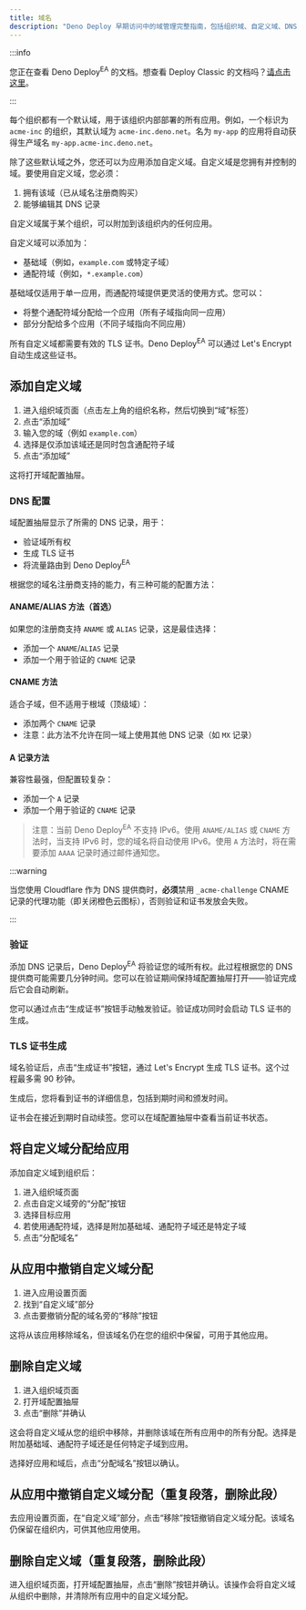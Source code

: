 ```yaml
---
title: 域名
description: "Deno Deploy 早期访问中的域管理完整指南，包括组织域、自定义域、DNS 配置、TLS 证书和域分配。"
---
```


:::info

您正在查看 Deno Deploy<sup>EA</sup> 的文档。想查看 Deploy Classic 的文档吗？[请点击这里](/deploy/)。

:::

每个组织都有一个默认域，用于该组织内部部署的所有应用。例如，一个标识为 `acme-inc` 的组织，其默认域为 `acme-inc.deno.net`。名为 `my-app` 的应用将自动获得生产域名 `my-app.acme-inc.deno.net`。

除了这些默认域之外，您还可以为应用添加自定义域。自定义域是您拥有并控制的域。要使用自定义域，您必须：

1. 拥有该域（已从域名注册商购买）
2. 能够编辑其 DNS 记录

自定义域属于某个组织，可以附加到该组织内的任何应用。

自定义域可以添加为：

- 基础域（例如，`example.com` 或特定子域）
- 通配符域（例如，`*.example.com`）

基础域仅适用于单一应用，而通配符域提供更灵活的使用方式。您可以：

- 将整个通配符域分配给一个应用（所有子域指向同一应用）
- 部分分配给多个应用（不同子域指向不同应用）

所有自定义域都需要有效的 TLS 证书。Deno Deploy<sup>EA</sup> 可以通过 Let's Encrypt 自动生成这些证书。

## 添加自定义域

1. 进入组织域页面（点击左上角的组织名称，然后切换到“域”标签）
2. 点击“添加域”
3. 输入您的域（例如 `example.com`）
4. 选择是仅添加该域还是同时包含通配符子域
5. 点击“添加域”

这将打开域配置抽屉。

### DNS 配置

域配置抽屉显示了所需的 DNS 记录，用于：

- 验证域所有权
- 生成 TLS 证书
- 将流量路由到 Deno Deploy<sup>EA</sup>

根据您的域名注册商支持的能力，有三种可能的配置方法：

#### ANAME/ALIAS 方法（首选）

如果您的注册商支持 `ANAME` 或 `ALIAS` 记录，这是最佳选择：

- 添加一个 `ANAME`/`ALIAS` 记录
- 添加一个用于验证的 `CNAME` 记录

#### CNAME 方法

适合子域，但不适用于根域（顶级域）：

- 添加两个 `CNAME` 记录
- 注意：此方法不允许在同一域上使用其他 DNS 记录（如 `MX` 记录）

#### A 记录方法

兼容性最强，但配置较复杂：

- 添加一个 `A` 记录
- 添加一个用于验证的 `CNAME` 记录

> 注意：当前 Deno Deploy<sup>EA</sup> 不支持 IPv6。使用 `ANAME/ALIAS` 或 `CNAME` 方法时，当支持 IPv6 时，您的域名将自动使用 IPv6。使用 `A` 方法时，将在需要添加 `AAAA` 记录时通过邮件通知您。

:::warning

当您使用 Cloudflare 作为 DNS 提供商时，**必须**禁用 `_acme-challenge` CNAME 记录的代理功能（即关闭橙色云图标），否则验证和证书发放会失败。

:::

### 验证

添加 DNS 记录后，Deno Deploy<sup>EA</sup> 将验证您的域所有权。此过程根据您的 DNS 提供商可能需要几分钟时间。您可以在验证期间保持域配置抽屉打开——验证完成后它会自动刷新。

您可以通过点击“生成证书”按钮手动触发验证。验证成功同时会启动 TLS 证书的生成。

### TLS 证书生成

域名验证后，点击“生成证书”按钮，通过 Let's Encrypt 生成 TLS 证书。这个过程最多需 90 秒钟。

生成后，您将看到证书的详细信息，包括到期时间和颁发时间。

证书会在接近到期时自动续签。您可以在域配置抽屉中查看当前证书状态。

## 将自定义域分配给应用

添加自定义域到组织后：

1. 进入组织域页面
2. 点击自定义域旁的“分配”按钮
3. 选择目标应用
4. 若使用通配符域，选择是附加基础域、通配符子域还是特定子域
5. 点击“分配域名”

## 从应用中撤销自定义域分配

1. 进入应用设置页面
2. 找到“自定义域”部分
3. 点击要撤销分配的域名旁的“移除”按钮

这将从该应用移除域名，但该域名仍在您的组织中保留，可用于其他应用。

## 删除自定义域

1. 进入组织域页面
2. 打开域配置抽屉
3. 点击“删除”并确认

这会将自定义域从您的组织中移除，并删除该域在所有应用中的所有分配。选择是附加基础域、通配符子域还是任何特定子域到应用。

选择好应用和域后，点击“分配域名”按钮以确认。

## 从应用中撤销自定义域分配（重复段落，删除此段）

去应用设置页面，在“自定义域”部分，点击“移除”按钮撤销自定义域分配。该域名仍保留在组织内，可供其他应用使用。

## 删除自定义域（重复段落，删除此段）

进入组织域页面，打开域配置抽屉，点击“删除”按钮并确认。该操作会将自定义域从组织中删除，并清除所有应用中的自定义域分配。